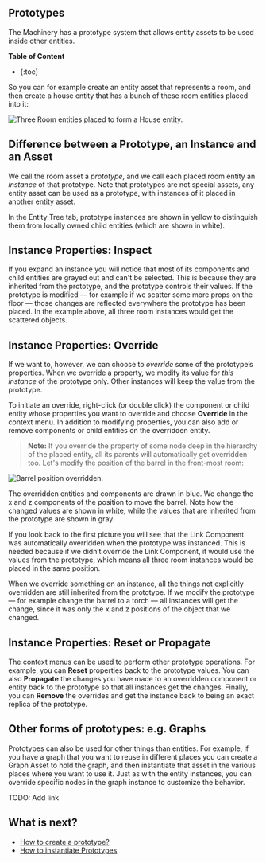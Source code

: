 ## Prototypes

The Machinery has a prototype system that allows entity assets to be used inside
other entities. 

**Table of Content**

* {:toc}


So you can for example create an entity asset that represents a
room, and then create a house entity that has a bunch of these room entities
placed into it:

![Three Room entities placed to form a House entity.](https://www.dropbox.com/s/2hpnogh7bff9jge/house-entity.png?dl=1)



## Difference between a Prototype, an Instance and an Asset

We call the room asset a *prototype*, and we call each placed room entity an
*instance* of that prototype. Note that prototypes are not special assets, any
entity asset can be used as a prototype, with instances of it placed in another
entity asset.

In the Entity Tree tab, prototype instances are shown in yellow to distinguish them from locally
owned child entities (which are shown in white).

## Instance Properties: Inspect

If you expand an instance you will notice that most of its components and child entities are grayed
out and can't be selected. This is because they are inherited from the prototype, and the prototype
controls their values. If the prototype is modified — for example if we scatter some more props on
the floor — those changes are reflected everywhere the prototype has been placed. In the example
above, all three room instances would get the scattered objects.

## Instance Properties: Override

If we want to, however, we can choose to *override* some of the prototype’s
properties. When we override a property, we modify its value for *this instance*
of the prototype only. Other instances will keep the value from the prototype.

To initiate an override, right-click (or double click) the component or child entity whose
properties you want to override and choose **Override** in the context
menu. In addition to modifying properties, you can also add or remove components
or child entities on the overridden entity.

>  **Note:** If you override the property of some node deep in the hierarchy of the placed entity, all its
> parents will automatically get overridden too. Let's modify the position of the barrel in the
> front-most room:

![Barrel position overridden.](https://www.dropbox.com/s/uy0rzwhrjzen42i/override.png?dl=1)

The overridden entities and components are drawn in blue. We change the x and z components of the
position to move the barrel. Note how the changed values are shown in white, while the values that
are inherited from the prototype are shown in gray.

If you look back to the first picture you will see that the Link Component was
automatically overridden when the prototype was instanced. This is needed
because if we didn’t override the Link Component, it would use the values from
the prototype, which means all three room instances would be placed in the same
position.

When we override something on an instance, all the things not explicitly
overridden are still inherited from the prototype. If we modify the prototype —
for example change the barrel to a torch — all instances will get the change,
since it was only the x and z positions of the object that we changed.

## Instance Properties: Reset or Propagate

The context menus can be used to perform other prototype operations. For example,
you can **Reset** properties back to the prototype values. You can also
**Propagate** the changes you have made to an overridden component or entity
back to the prototype so that all instances get the changes. Finally, you can
**Remove** the overrides and get the instance back to being an exact replica of
the prototype.

## Other forms of prototypes: e.g. Graphs

Prototypes can also be used for other things than entities. For example, if you have a graph that
you want to reuse in different places you can create a Graph Asset to hold the graph, and then
instantiate that asset in the various places where you want to use it. Just as with the entity
instances, you can override specific nodes in the graph instance to customize the behavior.

TODO: Add link

## What is next?

- [How to create a prototype?]({{base_url}}/editing_workflows/prototype_workflow/how_to_create_prototypes.html)
- [How to instantiate Prototypes]({{base_url}}editing_workflows/prototype_workflow/how_to_instantiate_prototypes.html#how-to-instantiate-prototypes)
